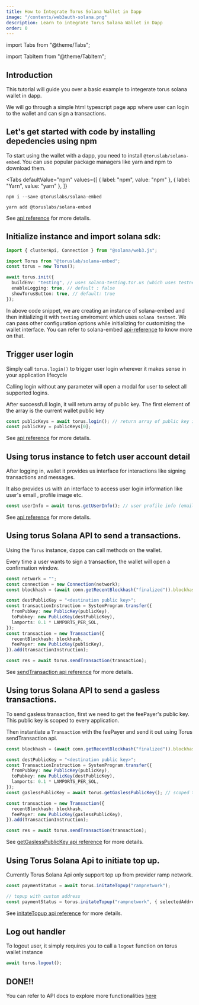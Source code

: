 ```yaml
---
title: How to Integrate Torus Solana Wallet in Dapp
image: "/contents/web3auth-solana.png"
description: Learn to integrate Torus Solana Wallet in Dapp
order: 0
---
```


import Tabs from "@theme/Tabs";

import TabItem from "@theme/TabItem";

## Introduction

This tutorial will guide you over a basic example to integerate torus solana wallet in dapp.

We will go through a simple html typescript page app where user can login to the wallet and can sign a transactions.

## Let's get started with code by installing depedencies using npm

To start using the wallet with a dapp, you need to install `@toruslab/solana-embed`. You can use popular package managers like yarn and npm to
download them.

<Tabs defaultValue="npm" values={[ { label: "npm", value: "npm" }, { label: "Yarn", value: "yarn" }, ]}

> <TabItem value="npm">

```shell
npm i --save @toruslabs/solana-embed
```

</TabItem>

<TabItem value="yarn">

```shell
yarn add @toruslabs/solana-embed
```

</TabItem>

</Tabs>

See [api reference](https://docs.tor.us/solana-wallet/api-reference/class) for more details.

## Initialize instance and import solana sdk:

```typescript
import { clusterApi, Connection } from "@solana/web3.js";

import Torus from "@toruslab/solana-embed";
const torus = new Torus();

await torus.init({
  buildEnv: "testing", // uses solana-testing.tor.us (which uses testnet)
  enableLogging: true, // default : false
  showTorusButton: true, // default: true
});
```

In above code snippet, we are creating an instance of solana-embed and then initializing it with `testing` enviroment which uses `solana testnet`. We
can pass other configuration options while initializing for customizing the wallet interface. You can refer to solana-embed
[api-reference](https://docs.tor.us/solana-wallet/api-reference/class) to know more on that.

## Trigger user login

Simply call `torus.login()` to trigger user login wherever it makes sense in your application lifecycle

Calling login without any parameter will open a modal for user to select all supported logins.

After successfull login, it will return array of public key. The first element of the array is the current wallet public key

```typescript
const publicKeys = await torus.login(); // return array of public key in base 58
const publicKey = publicKeys[0];
```

See [api reference](https://docs.tor.us/solana-wallet/api-reference/class) for more details.

## Using torus instance to fetch user account detail

After logging in, wallet it provides us interface for interactions like signing transactions and messages.

It also provides us with an interface to access user login information like user's email , profile image etc.

```typescript
const userInfo = await torus.getUserInfo(); // user profile info (email address etc)
```

See [api reference](https://docs.tor.us/solana-wallet/api-reference/class) for more details.

## Using torus Solana API to send a transactions.

Using the `Torus` instance, dapps can call methods on the wallet.

Every time a user wants to sign a transaction, the wallet will open a confirmation window.

```typescript
const network = "";
const connection = new Connection(network);
const blockhash = (await conn.getRecentBlockhash("finalized")).blockhash;

const destPublicKey = "<destination public key>";
const transactionInstruction = SystemProgram.transfer({
  fromPubkey: new PublicKey(publicKey),
  toPubkey: new PublicKey(destPublicKey),
  lamports: 0.1 * LAMPORTS_PER_SOL,
});
const transaction = new Transaction({
  recentBlockhash: blockhash,
  feePayer: new PublicKey(publicKey),
}).add(transactionInstruction);

const res = await torus.sendTransaction(transaction);
```

See [sendTransaction api reference](https://docs.tor.us/solana-wallet/api-reference/solana/send-transaction) for more details.

## Using torus Solana API to send a gasless transactions.

To send gasless transaction, first we need to get the feePayer's public key. This public key is scoped to every application.

Then instantiate a `Transaction` with the feePayer and send it out using Torus sendTransaction api.

```typescript
const blockhash = (await conn.getRecentBlockhash("finalized")).blockhash;

const destPublicKey = "<destination public key>";
const TransactionInstruction = SystemProgram.transfer({
  fromPubkey: new PublicKey(publicKey),
  toPubkey: new PublicKey(destPublicKey),
  lamports: 0.1 * LAMPORTS_PER_SOL,
});
const gaslessPublicKey = await torus.getGaslessPublicKey(); // scoped to application

const transaction = new Transaction({
  recentBlockhash: blockhash,
  feePayer: new PublicKey(gaslessPublicKey),
}).add(TransactionInstruction);

const res = await torus.sendTransaction(transaction);
```

See [getGaslessPublicKey api reference](https://docs.tor.us/solana-wallet/api-reference/solana/gasless-transaction) for more details.

## Using Torus Solana Api to initiate top up.

Currently Torus Solana Api only support top up from provider ramp network.

```typescript
const paymentStatus = await torus.initateTopup("rampnetwork");

// topup with custom address
const paymentStatus = torus.initateTopup("rampnetwork", { selectedAddress: "< Recipient's Solana Public Key(base58) >" });
```

See [initateTopup api reference](https://docs.tor.us/solana-wallet/api-reference/topup) for more details.

## Log out handler

To logout user, it simply requires you to call a `logout` function on torus wallet instance

```typescript
await torus.logout();
```

## DONE!!

You can refer to API docs to explore more functionalities [here](https://docs.tor.us/solana-wallet/api-reference/class)
